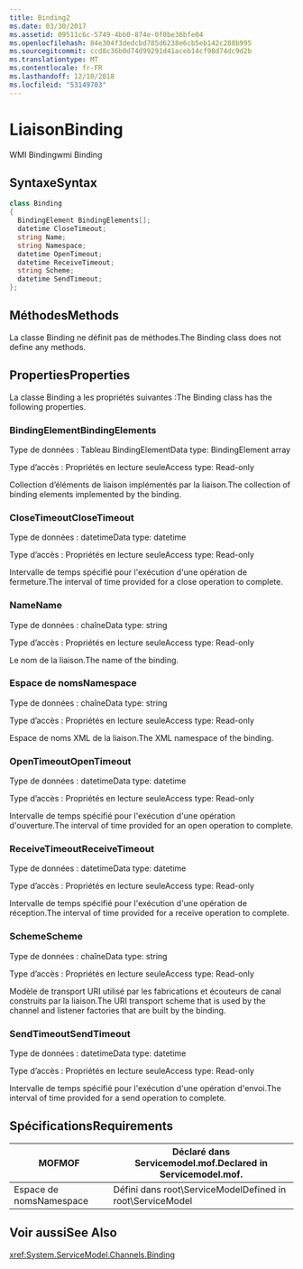 ```yaml
---
title: Binding2
ms.date: 03/30/2017
ms.assetid: 09511c6c-5749-4bb0-874e-0f0be36bfe04
ms.openlocfilehash: 84e304f3dedcbd785d6238e6cb5eb142c288b995
ms.sourcegitcommit: ccd8c36b0d74d99291d41aceb14cf98d74dc9d2b
ms.translationtype: MT
ms.contentlocale: fr-FR
ms.lasthandoff: 12/10/2018
ms.locfileid: "53149703"
---
```

# <a name="binding"></a><span data-ttu-id="675e8-102">Liaison</span><span class="sxs-lookup"><span data-stu-id="675e8-102">Binding</span></span>
<span data-ttu-id="675e8-103">WMI Binding</span><span class="sxs-lookup"><span data-stu-id="675e8-103">wmi Binding</span></span>  
  
## <a name="syntax"></a><span data-ttu-id="675e8-104">Syntaxe</span><span class="sxs-lookup"><span data-stu-id="675e8-104">Syntax</span></span>  
  
```csharp
class Binding  
{  
  BindingElement BindingElements[];  
  datetime CloseTimeout;  
  string Name;  
  string Namespace;  
  datetime OpenTimeout;  
  datetime ReceiveTimeout;  
  string Scheme;  
  datetime SendTimeout;  
};  
```  
  
## <a name="methods"></a><span data-ttu-id="675e8-105">Méthodes</span><span class="sxs-lookup"><span data-stu-id="675e8-105">Methods</span></span>  
 <span data-ttu-id="675e8-106">La classe Binding ne définit pas de méthodes.</span><span class="sxs-lookup"><span data-stu-id="675e8-106">The Binding class does not define any methods.</span></span>  
  
## <a name="properties"></a><span data-ttu-id="675e8-107">Properties</span><span class="sxs-lookup"><span data-stu-id="675e8-107">Properties</span></span>  
 <span data-ttu-id="675e8-108">La classe Binding a les propriétés suivantes :</span><span class="sxs-lookup"><span data-stu-id="675e8-108">The Binding class has the following properties.</span></span>  
  
### <a name="bindingelements"></a><span data-ttu-id="675e8-109">BindingElement</span><span class="sxs-lookup"><span data-stu-id="675e8-109">BindingElements</span></span>  
 <span data-ttu-id="675e8-110">Type de données : Tableau BindingElement</span><span class="sxs-lookup"><span data-stu-id="675e8-110">Data type: BindingElement array</span></span>  
  
 <span data-ttu-id="675e8-111">Type d’accès : Propriétés en lecture seule</span><span class="sxs-lookup"><span data-stu-id="675e8-111">Access type: Read-only</span></span>  
  
 <span data-ttu-id="675e8-112">Collection d’éléments de liaison implémentés par la liaison.</span><span class="sxs-lookup"><span data-stu-id="675e8-112">The collection of binding elements implemented by the binding.</span></span>  
  
### <a name="closetimeout"></a><span data-ttu-id="675e8-113">CloseTimeout</span><span class="sxs-lookup"><span data-stu-id="675e8-113">CloseTimeout</span></span>  
 <span data-ttu-id="675e8-114">Type de données : datetime</span><span class="sxs-lookup"><span data-stu-id="675e8-114">Data type: datetime</span></span>  
  
 <span data-ttu-id="675e8-115">Type d’accès : Propriétés en lecture seule</span><span class="sxs-lookup"><span data-stu-id="675e8-115">Access type: Read-only</span></span>  
  
 <span data-ttu-id="675e8-116">Intervalle de temps spécifié pour l'exécution d'une opération de fermeture.</span><span class="sxs-lookup"><span data-stu-id="675e8-116">The interval of time provided for a close operation to complete.</span></span>  
  
### <a name="name"></a><span data-ttu-id="675e8-117">Name</span><span class="sxs-lookup"><span data-stu-id="675e8-117">Name</span></span>  
 <span data-ttu-id="675e8-118">Type de données : chaîne</span><span class="sxs-lookup"><span data-stu-id="675e8-118">Data type: string</span></span>  
  
 <span data-ttu-id="675e8-119">Type d’accès : Propriétés en lecture seule</span><span class="sxs-lookup"><span data-stu-id="675e8-119">Access type: Read-only</span></span>  
  
 <span data-ttu-id="675e8-120">Le nom de la liaison.</span><span class="sxs-lookup"><span data-stu-id="675e8-120">The name of the binding.</span></span>  
  
### <a name="namespace"></a><span data-ttu-id="675e8-121">Espace de noms</span><span class="sxs-lookup"><span data-stu-id="675e8-121">Namespace</span></span>  
 <span data-ttu-id="675e8-122">Type de données : chaîne</span><span class="sxs-lookup"><span data-stu-id="675e8-122">Data type: string</span></span>  
  
 <span data-ttu-id="675e8-123">Type d’accès : Propriétés en lecture seule</span><span class="sxs-lookup"><span data-stu-id="675e8-123">Access type: Read-only</span></span>  
  
 <span data-ttu-id="675e8-124">Espace de noms XML de la liaison.</span><span class="sxs-lookup"><span data-stu-id="675e8-124">The XML namespace of the binding.</span></span>  
  
### <a name="opentimeout"></a><span data-ttu-id="675e8-125">OpenTimeout</span><span class="sxs-lookup"><span data-stu-id="675e8-125">OpenTimeout</span></span>  
 <span data-ttu-id="675e8-126">Type de données : datetime</span><span class="sxs-lookup"><span data-stu-id="675e8-126">Data type: datetime</span></span>  
  
 <span data-ttu-id="675e8-127">Type d’accès : Propriétés en lecture seule</span><span class="sxs-lookup"><span data-stu-id="675e8-127">Access type: Read-only</span></span>  
  
 <span data-ttu-id="675e8-128">Intervalle de temps spécifié pour l'exécution d'une opération d'ouverture.</span><span class="sxs-lookup"><span data-stu-id="675e8-128">The interval of time provided for an open operation to complete.</span></span>  
  
### <a name="receivetimeout"></a><span data-ttu-id="675e8-129">ReceiveTimeout</span><span class="sxs-lookup"><span data-stu-id="675e8-129">ReceiveTimeout</span></span>  
 <span data-ttu-id="675e8-130">Type de données : datetime</span><span class="sxs-lookup"><span data-stu-id="675e8-130">Data type: datetime</span></span>  
  
 <span data-ttu-id="675e8-131">Type d’accès : Propriétés en lecture seule</span><span class="sxs-lookup"><span data-stu-id="675e8-131">Access type: Read-only</span></span>  
  
 <span data-ttu-id="675e8-132">Intervalle de temps spécifié pour l'exécution d'une opération de réception.</span><span class="sxs-lookup"><span data-stu-id="675e8-132">The interval of time provided for a receive operation to complete.</span></span>  
  
### <a name="scheme"></a><span data-ttu-id="675e8-133">Scheme</span><span class="sxs-lookup"><span data-stu-id="675e8-133">Scheme</span></span>  
 <span data-ttu-id="675e8-134">Type de données : chaîne</span><span class="sxs-lookup"><span data-stu-id="675e8-134">Data type: string</span></span>  
  
 <span data-ttu-id="675e8-135">Type d’accès : Propriétés en lecture seule</span><span class="sxs-lookup"><span data-stu-id="675e8-135">Access type: Read-only</span></span>  
  
 <span data-ttu-id="675e8-136">Modèle de transport URI utilisé par les fabrications et écouteurs de canal construits par la liaison.</span><span class="sxs-lookup"><span data-stu-id="675e8-136">The URI transport scheme that is used by the channel and listener factories that are built by the binding.</span></span>  
  
### <a name="sendtimeout"></a><span data-ttu-id="675e8-137">SendTimeout</span><span class="sxs-lookup"><span data-stu-id="675e8-137">SendTimeout</span></span>  
 <span data-ttu-id="675e8-138">Type de données : datetime</span><span class="sxs-lookup"><span data-stu-id="675e8-138">Data type: datetime</span></span>  
  
 <span data-ttu-id="675e8-139">Type d’accès : Propriétés en lecture seule</span><span class="sxs-lookup"><span data-stu-id="675e8-139">Access type: Read-only</span></span>  
  
 <span data-ttu-id="675e8-140">Intervalle de temps spécifié pour l'exécution d'une opération d'envoi.</span><span class="sxs-lookup"><span data-stu-id="675e8-140">The interval of time provided for a send operation to complete.</span></span>  
  
## <a name="requirements"></a><span data-ttu-id="675e8-141">Spécifications</span><span class="sxs-lookup"><span data-stu-id="675e8-141">Requirements</span></span>  
  
|<span data-ttu-id="675e8-142">MOF</span><span class="sxs-lookup"><span data-stu-id="675e8-142">MOF</span></span>|<span data-ttu-id="675e8-143">Déclaré dans Servicemodel.mof.</span><span class="sxs-lookup"><span data-stu-id="675e8-143">Declared in Servicemodel.mof.</span></span>|  
|---------|-----------------------------------|  
|<span data-ttu-id="675e8-144">Espace de noms</span><span class="sxs-lookup"><span data-stu-id="675e8-144">Namespace</span></span>|<span data-ttu-id="675e8-145">Défini dans root\ServiceModel</span><span class="sxs-lookup"><span data-stu-id="675e8-145">Defined in root\ServiceModel</span></span>|  
  
## <a name="see-also"></a><span data-ttu-id="675e8-146">Voir aussi</span><span class="sxs-lookup"><span data-stu-id="675e8-146">See Also</span></span>  
 <xref:System.ServiceModel.Channels.Binding>
